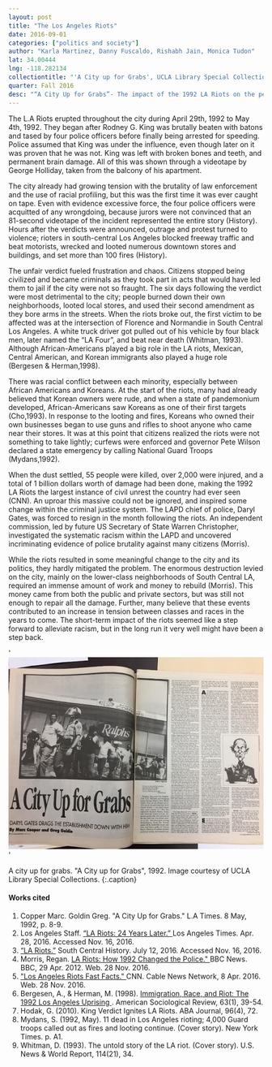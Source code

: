 ```yaml
---
layout: post
title: "The Los Angeles Riots"
date: 2016-09-01
categories: ["politics and society"]
author: "Karla Martinez, Danny Fuscaldo, Rishabh Jain, Monica Tudon"
lat: 34.00444
lng: -118.282134
collectiontitle: "'A City up for Grabs', UCLA Library Special Collections"
quarter: Fall 2016
desc: "“A City Up for Grabs”- The impact of the 1992 LA Riots on the people and communities of Los Angeles"
---
```

The L.A Riots erupted throughout the city during April 29th, 1992 to May 4th, 1992. They began after Rodney G. King was brutally beaten with batons and tased by four police officers before finally being arrested for speeding. Police assumed that King was under the influence, even though later on it was proven that he was not. King was left with broken bones and teeth, and permanent brain damage. All of this was shown through a videotape by George Holliday, taken from the balcony of his apartment.

The city already had growing tension with the brutality of law enforcement and the use of racial profiling, but this was the first time it was ever caught on tape. Even with evidence excessive force, the four police officers were acquitted of any wrongdoing, because jurors were not convinced that an 81-second videotape of the incident represented the entire story (History).  Hours after the verdicts were announced, outrage and protest turned to violence; rioters in south-central Los Angeles blocked freeway traffic and beat motorists, wrecked and looted numerous downtown stores and buildings, and set more than 100 fires (History).

The unfair verdict fueled frustration and chaos.  Citizens stopped being civilized and became criminals as they took part in acts that would have led them to jail if the city were not so fraught. The six days following the verdict were most detrimental to the city; people burned down their own neighborhoods, looted local stores, and used their second amendment as they bore arms in the streets. When the riots broke out, the first victim to be affected was at the intersection of Florence and Normandie in South Central Los Angeles. A white truck driver got pulled out of his vehicle by four black men, later named the “LA Four”, and beat near death (Whitman, 1993). Although African-Americans played a big role in the LA riots, Mexican, Central American, and Korean immigrants also played a huge role (Bergesen &amp; Herman,1998).

There was racial conflict between each minority, especially between African Americans and Koreans. At the start of the riots, many had already believed that Korean owners were rude, and when a state of pandemonium developed, African-Americans saw Koreans as one of their first targets (Cho,1993). In response to the looting and fires, Koreans who owned their own businesses began to use guns and rifles to shoot anyone who came near their stores. It was at this point that citizens realized the riots were not something to take lightly; curfews were enforced and governor Pete Wilson declared a state emergency by calling National Guard Troops (Mydans,1992).

When the dust settled, 55 people were killed, over 2,000 were injured, and a total of 1 billion dollars worth of damage had been done, making the 1992 LA Riots the largest instance of civil unrest the country had ever seen (CNN). An uproar this massive could not be ignored, and inspired some change within the criminal justice system. The LAPD chief of police, Daryl Gates, was forced to resign in the month following the riots. An independent commission, led by future US Secretary of State Warren Christopher, investigated the systematic racism within the LAPD and uncovered incriminating evidence of police brutality against many citizens (Morris).

While the riots resulted in some meaningful change to the city and its politics, they hardly mitigated the problem. The enormous destruction levied on the city, mainly on the lower-class neighborhoods of South Central LA, required an immense amount of work and money to rebuild (Morris). This money came from both the public and private sectors, but was still not enough to repair all the damage. Further, many believe that these events contributed to an increase in tension between classes and races in the years to come. The short-term impact of the riots seemed like a step forward to alleviate racism, but in the long run it very well might have been a step back.


'![The image depicts a man of color being taken by police officers. The background shows a Ralphs market with more people being arrested. All of them are Black men.](images/f16_riots.jpg)'

A city up for grabs. "A City up for Grabs", 1992. Image courtesy of UCLA Library Special Collections.
   {:.caption}


#### Works cited

1. Copper Marc. Goldin Greg. &quot;A City Up for Grabs.&quot; L.A Times. 8 May, 1992, p. 8-9.
2. Los Angeles Staff. <a href="http://timelines.latimes.com/los-angeles-riots/." target="_blank">“LA Riots: 24 Years Later.” </a>  Los Angeles Times. Apr. 28, 2016. Accessed Nov. 16, 2016.
3. <a href="http://www.southcentralhistory.com/la-riots.php." target="_blank"> “LA Riots.”</a> South Central History. July 12, 2016. Accessed Nov. 16, 2016.
4. Morris, Regan. <a href="http://www.bbc.com/news/world-us-canada-17878180" target="_blank"> LA Riots: How 1992 Changed the Police.&quot; </a> BBC News. BBC, 29 Apr. 2012. Web. 28 Nov. 2016.
5. <a href="http://www.cnn.com/2013/09/18/us/los-angeles-riots-fast-facts/" target="_blank"> &quot;Los Angeles Riots Fast Facts.&quot; </a> CNN. Cable News Network, 8 Apr. 2016. Web. 28 Nov. 2016.
6. Bergesen, A., &amp; Herman, M. (1998). <a href="http://www.jstor.org/stable/2657476" target="_blank"> Immigration, Race, and Riot: The 1992 Los Angeles	Uprising </a>. American Sociological Review, 63(1), 39-54.
7. Hodak, G. (2010). King Verdict Ignites LA Riots. ABA Journal, 96(4), 72.
8. Mydans, S. (1992, May). 11 dead in Los Angeles rioting; 4,000 Guard troops called out as fires and looting continue. (Cover story). New York Times. p. A1.
9. Whitman, D. (1993). The untold story of the LA riot. (Cover story). U.S. News &amp; World Report, 114(21), 34.
